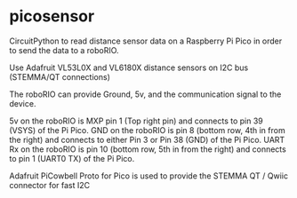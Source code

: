 # picosensor
CircuitPython to read distance sensor data on a Raspberry Pi Pico in order to send the data to a roboRIO.

Use Adafruit VL53L0X and VL6180X distance sensors on I2C bus (STEMMA/QT connections)

The roboRIO can provide Ground, 5v, and the communication signal to the device.

5v on the roboRIO is MXP pin 1 (Top right pin) and connects to pin 39 (VSYS) of the Pi Pico.
GND on the roboRIO is pin 8 (bottom row, 4th in from the right) and connects to either Pin 3 or Pin 38 (GND) of the Pi Pico.
UART Rx on the roboRIO is pin 10 (bottom row, 5th in from the right) and connects to pin 1 (UART0 TX) of the Pi Pico.

Adafruit PiCowbell Proto for Pico is used to provide the STEMMA QT / Qwiic connector for fast I2C
